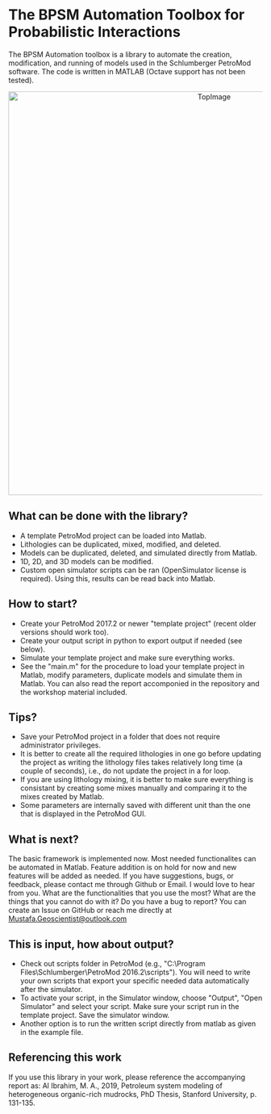 # The BPSM Automation Toolbox for Probabilistic Interactions

The BPSM Automation toolbox is a library to automate the creation, modification, and running of models used in the Schlumberger PetroMod software. The code is written in MATLAB (Octave support has not been tested).

<div align="center">
    <img width=800 src="https://github.com/MosGeo/BPSMAutoToolbox/blob/master/ReadmeFigures/Workflow.png" alt="TopImage" title="Image of particle pack"</img>
</div>

## What can be done with the library?
- A template PetroMod project can be loaded into Matlab. 
- Lithologies can be duplicated, mixed, modified, and deleted. 
- Models can be duplicated, deleted, and simulated directly from Matlab. 
- 1D, 2D, and 3D models can be modified.
- Custom open simulator scripts can be ran (OpenSimulator license is required). Using this, results can be read back into Matlab.

## How to start?
- Create your PetroMod 2017.2 or newer "template project" (recent older versions should work too).
- Create your output script in python to export output if needed (see below).
- Simulate your template project and make sure everything works.
- See the "main.m" for the procedure to load your template project in Matlab, modify parameters, duplicate models and simulate them in Matlab. You can also read the report accomponied in the repository and the workshop material included.

## Tips?
- Save your PetroMod project in a folder that does not require administrator privileges.
- It is better to create all the required lithologies in one go before updating the project as writing the lithology files takes relatively long time (a couple of seconds), i.e., do not update the project in a for loop.
- If you are using lithology mixing, it is better to make sure everything is consistant by creating some mixes manually and comparing it to the mixes created by Matlab.
- Some parameters are internally saved with different unit than the one that is displayed in the PetroMod GUI.

## What is next?
The basic framework is implemented now. Most needed functionalites can be automated in Matlab. Feature addition is on hold for now and new features will be added as needed. If you have suggestions, bugs, or feedback, please contact me through Github or Email. I would love to hear from you. What are the functionalities that you use the most? What are the things that you cannot do with it? Do you have a bug to report? You can create an Issue on GitHub or reach me directly at Mustafa.Geoscientist@outlook.com

## This is input, how about output?
- Check out scripts folder in PetroMod (e.g., "C:\Program Files\Schlumberger\PetroMod 2016.2\scripts"). You will need to write your own scripts that export your specific needed data automatically after the simulator.
- To activate your script, in the Simulator window, choose "Output", "Open Simulator" and select your script. Make sure your script run in the template project. Save the simulator window.
- Another option is to run the written script directly from matlab as given in the example file.

## Referencing this work
If you use this library in your work, please reference the accompanying report as:
Al Ibrahim, M. A., 2019, Petroleum system modeling of heterogeneous organic-rich mudrocks, PhD Thesis, Stanford University, p. 131-135.
